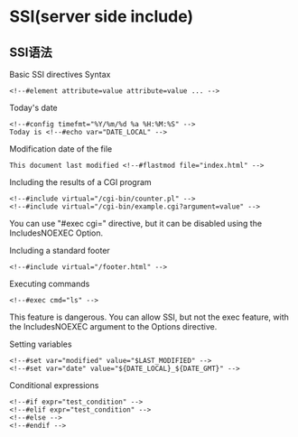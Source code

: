 # SSI(server side include)

## SSI语法

Basic SSI directives Syntax

```
<!--#element attribute=value attribute=value ... -->
```

Today's date

```
<!--#config timefmt="%Y/%m/%d %a %H:%M:%S" -->
Today is <!--#echo var="DATE_LOCAL" -->
```

Modification date of the file

```
This document last modified <!--#flastmod file="index.html" -->
```

Including the results of a CGI program

```
<!--#include virtual="/cgi-bin/counter.pl" -->
<!--#include virtual="/cgi-bin/example.cgi?argument=value" -->
```

You can use "#exec cgi=" directive, but it can be disabled using the IncludesNOEXEC Option.

Including a standard footer

```
<!--#include virtual="/footer.html" -->
```

Executing commands

```
<!--#exec cmd="ls" -->
```

This feature is dangerous. You can allow SSI, but not the exec feature, with the IncludesNOEXEC argument to the Options directive.

Setting variables

```
<!--#set var="modified" value="$LAST_MODIFIED" -->
<!--#set var="date" value="${DATE_LOCAL}_${DATE_GMT}" -->
```

Conditional expressions

```
<!--#if expr="test_condition" -->
<!--#elif expr="test_condition" -->
<!--#else -->
<!--#endif -->
```